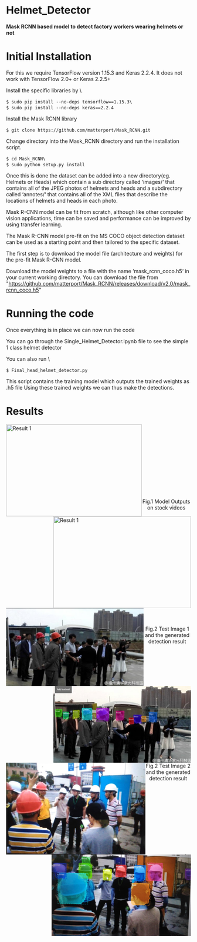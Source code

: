 # Helmet_Detector
<b>Mask RCNN based model to detect factory workers wearing helmets or not</b>


<h1><b> Initial Installation </h1></b>

For this we require TensorFlow version 1.15.3 and Keras 2.2.4. It does not work with TensorFlow 2.0+ or Keras 2.2.5+

Install the specific libraries by \
```
$ sudo pip install --no-deps tensorflow==1.15.3\
$ sudo pip install --no-deps keras==2.2.4
```

Install the Mask RCNN library
```
$ git clone https://github.com/matterport/Mask_RCNN.git
```
Change directory into the Mask_RCNN directory and run the installation script.
```
$ cd Mask_RCNN\
$ sudo python setup.py install
```
Once this is done the dataset can be added into a new directory(eg. Helmets or Heads) which contain a sub directory called ‘images/‘ that contains all of the JPEG photos of helmets and heads and a subdirectory called ‘annotes/‘ that contains all of the XML files that describe the locations of helmets and heads in each photo.

 Mask R-CNN model can be fit from scratch, although like other computer vision applications, time can be saved and performance can be improved by using transfer learning.

The Mask R-CNN model pre-fit on the MS COCO object detection dataset can be used as a starting point and then tailored to the specific dataset.

The first step is to download the model file (architecture and weights) for the pre-fit Mask R-CNN model.

Download the model weights to a file with the name ‘mask_rcnn_coco.h5‘ in your current working directory.
You can download the file from "https://github.com/matterport/Mask_RCNN/releases/download/v2.0/mask_rcnn_coco.h5"


<h1><b> Running the code </h1></b>

Once everything is in place we can now run the code

You can go through the Single_Helmet_Detector.ipynb file to see the simple 1 class helmet detector

You can also run \
```
$ Final_head_helmet_detector.py
```
This script contains the training model which outputs the trained weights as .h5 file
Using these trained weights we can thus make the detections.

<h1><b> Results </h1></b>

<p><img align = "left" src="https://github.com/dhruvtalwar18/Helmet_Detector/blob/main/Results/Test_1.gif" title="Result 1" width =" 370" height = "250"><img align = "right" src="https://github.com/dhruvtalwar18/Helmet_Detector/blob/main/Results/Test_2.gif" title="Result 1" width =" 375" height = "250"></p><br><br><br>
<br><br><br><br><br><br><br><br>
<p align="center">Fig.1 Model Outputs on stock videos </p><br>
<br><br><br><br>


<p><img align ="left" src="https://github.com/dhruvtalwar18/Helmet_Detector/blob/main/Images/Test_1.jpeg" title="Test Image 1" width = "375"  ><img align ="right" src="https://github.com/dhruvtalwar18/Helmet_Detector/blob/main/Images/Result_1.jpeg" title="Create mission mode" width = "375" ></p><br><br><br><br><br><br><br><br>
<br><br>
<p align="center">Fig.2  Test Image 1 and the generated detection result</p><br>
<br><br><br><br>


<p><img align ="left" src="https://github.com/dhruvtalwar18/Helmet_Detector/blob/main/Images/test_2.jpeg" title="Test Image 2" width = "380" height ="250"  ><img align ="right" src="https://github.com/dhruvtalwar18/Helmet_Detector/blob/main/Images/result_2.jpeg" title="Create mission mode" width = "380" ></p><br><br><br><br><br><br><br><br>
<br><br><br>
<p align="center">Fig.2  Test Image 2 and the generated detection result</p><br>
<br><br><br><br>





